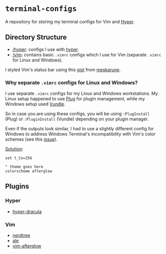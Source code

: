 # `terminal-configs`

A repository for storing my terminal configs for Vim and [Hyper](https://hyper.is/).

## Directory Structure
* [/hyper](https://github.com/starkfire/terminal-configs/tree/master/hyper): configs I use with [hyper](https://hyper.is/).
* [/vim](https://github.com/starkfire/terminal-configs/tree/master/vim): contains basic `.vimrc` configs which I use for Vim (separate `.vimrc` for Linux and Windows).

I styled Vim's status bar using this [gist](https://gist.github.com/meskarune/57b613907ebd1df67eb7bdb83c6e6641) from [meskarune](https://gist.github.com/meskarune).

### Why separate `.vimrc` configs for Linux and Windows?
I use separate `.vimrc` configs for my Linux and Windows workstations. My Linux setup happened to use [Plug](https://github.com/junegunn/vim-plug) for plugin management, while my Windows setup used [Vundle](https://github.com/VundleVim/Vundle.vim).

So in case you are using these configs, you will be using `:PlugInstall` (Plug) or `:PluginInstall` (Vundle) depending on your plugin manager.

Even if the outputs look similar, I had to use a slightly different config for Windows to address Windows Terminal's incompatibility with Vim's color schemes (see this [issue](https://superuser.com/questions/682564/colorscheme-in-vimrc-not-working)).

[Solution](https://stackoverflow.com/questions/15375992/vim-difference-between-t-co-256-and-term-xterm-256color-in-conjunction-with-tmu):

```
set t_Co=256

" theme goes here
colorscheme afterglow
```

## Plugins

### Hyper
* [hyper-dracula](https://draculatheme.com/hyper)

### Vim
* [nerdtree](https://github.com/preservim/nerdtree)
* [ale](https://github.com/dense-analysis/ale)
* [vim-afterglow](https://github.com/danilo-augusto/vim-afterglow)